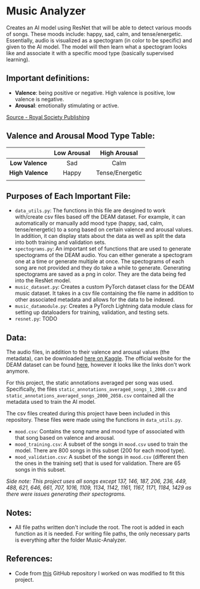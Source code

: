 # Music Analyzer
Creates an AI model using ResNet that will be able to detect various moods of songs. These moods include: happy, sad, calm, and tense/energetic. Essentially, audio is visualized as a spectogram (in color to be specific) and given to the AI model. The model will then learn what a spectogram looks like and associate it with a specific mood type (basically supervised learning).


## Important definitions:

- **Valence**: being positive or negative. High valence is positive, low valence is negative.
- **Arousal**: emotionally stimulating or active.

[Source - Royal Society Publishing](https://royalsocietypublishing.org/doi/10.1098/rsbl.2012.0374)

## Valence and Arousal Mood Type Table:

<div align="center">

|                  | **Low Arousal** | **High Arousal** |
|:----------------:|:---------------:|:----------------:|
|  **Low Valence** |       Sad       |       Calm       |
| **High Valence** |      Happy      |  Tense/Energetic |
|                  |                 |                  |

</div>


## Purposes of Each Important File:

- `data_utils.py`: The functions in this file are desgined to work with/create csv files based off the DEAM dataset. For example, it can automatically or manually add mood type (happy, sad, calm, tense/energetic) to a song based on certain valence and arousal values. In addition, it can display stats about the data as well as split the data into both training and validation sets.
- `spectograms.py`: An important set of functions that are used to generate spectograms of the DEAM audio. You can either generate a spectogram one at a time or generate multiple at once. The spectograms of each song are not provided and they do take a while to generate. Generating spectograms are saved as a png in color. They are the data being fed into the ResNet model.
- `music_dataset.py`: Creates a custom PyTorch dataset class for the DEAM music dataset. It takes in a csv file containing the file name in addition to other associated metadata and allows for the data to be indexed.
- `music_datamodule.py`: Creates a PyTorch Lightning data module class for setting up dataloaders for training, validation, and testing sets.
- `resnet.py`: TODO

## Data:

The audio files, in addition to their valence and arousal values (the metadata), can be downloaded [here on Kaggle](https://www.kaggle.com/datasets/imsparsh/deam-mediaeval-dataset-emotional-analysis-in-music/data). The official website for the DEAM dataset can be found [here](https://cvml.unige.ch/databases/DEAM/), however it looks like the links don't work anymore.

For this project, the static annotations averaged per song was used. Specifically, the files `static_annotations_averaged_songs_1_2000.csv` and `static_annotations_averaged_songs_2000_2058.csv` contained all the metadata used to train the AI model.

The csv files created during this project have been included in this repository. These files were made using the functions in `data_utils.py`.
- `mood.csv`: Contains the song name and mood type of associated with that song based on valence and arousal.
- `mood_training.csv`: A subset of the songs in `mood.csv` used to train the model. There are 800 songs in this subset (200 for each mood type).
- `mood_validation.csv`: A susbet of the songs in `mood.csv` (different then the ones in the training set) that is used for validation. There are 65 songs in this subset.

*Side note: This project uses all songs except 137, 146, 187, 206, 236, 449, 488, 621, 646, 661, 707, 1016, 1109, 1134, 1142, 1161, 1167, 1171, 1184, 1429 as there were issues generating their spectograms.*



## Notes:

- All file paths written don't include the root. The root is added in each function as it is needed. For writing file paths, the only necessary parts is everything after the folder Music-Analyzer.


## References:

- Code from [this](https://github.com/UC-Irvine-CS175/final-project-gan-guardians.git) GitHub repository I worked on was modified to fit this project.
